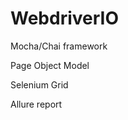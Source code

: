 ﻿# WebdriverIO
<p>Mocha/Chai framework</p>
<p>Page Object Model</p>
<p>Selenium Grid</p>
<p>Allure report</p>
